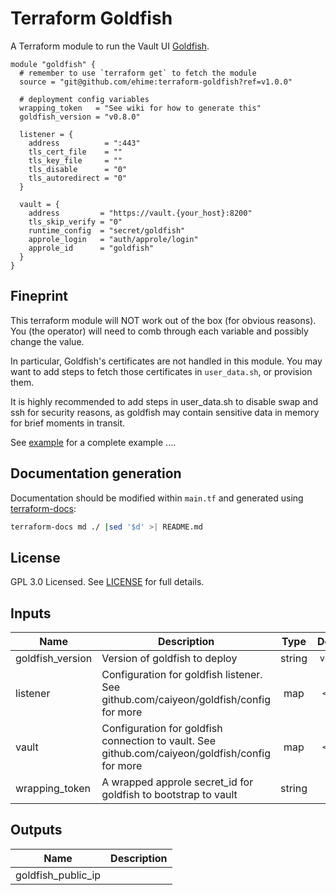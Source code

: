 # Terraform Goldfish

A Terraform module to run the Vault UI [Goldfish](https://vault-ui.io/).



```hcl
module "goldfish" {
  # remember to use `terraform get` to fetch the module
  source = "git@github.com/ehime:terraform-goldfish?ref=v1.0.0"

  # deployment config variables
  wrapping_token   = "See wiki for how to generate this"
  goldfish_version = "v0.8.0"

  listener = {
    address          = ":443"
    tls_cert_file    = ""
    tls_key_file     = ""
    tls_disable      = "0"
    tls_autoredirect = "0"
  }

  vault = {
    address         = "https://vault.{your_host}:8200"
    tls_skip_verify = "0"
    runtime_config  = "secret/goldfish"
    approle_login   = "auth/approle/login"
    approle_id      = "goldfish"
  }
}
```

## Fineprint

This terraform module will NOT work out of the box (for obvious reasons). You (the operator) will need to comb through each variable and possibly change the value.

In particular, Goldfish's certificates are not handled in this module. You may want to add steps to fetch those certificates in `user_data.sh`, or provision them.

It is highly recommended to add steps in user_data.sh to disable swap and ssh for security reasons, as goldfish may contain sensitive data in memory for brief moments in transit.

See [example](example) for a complete example ....

## Documentation generation

Documentation should be modified within `main.tf` and generated using [terraform-docs](https://github.com/segmentio/terraform-docs):

```bash
terraform-docs md ./ |sed '$d' >| README.md
```

## License

GPL 3.0 Licensed. See [LICENSE](https://github.com/ehime/terraform-securitymonkey/tree/master/LICENSE) for full details.


## Inputs

| Name | Description | Type | Default | Required |
|------|-------------|:----:|:-----:|:-----:|
| goldfish_version | Version of goldfish to deploy | string | `v0.8.0` | no |
| listener | Configuration for goldfish listener. See github.com/caiyeon/goldfish/config for more | map | `<map>` | no |
| vault | Configuration for goldfish connection to vault. See github.com/caiyeon/goldfish/config for more | map | `<map>` | no |
| wrapping_token | A wrapped approle secret_id for goldfish to bootstrap to vault | string | - | yes |

## Outputs

| Name | Description |
|------|-------------|
| goldfish_public_ip |  |
